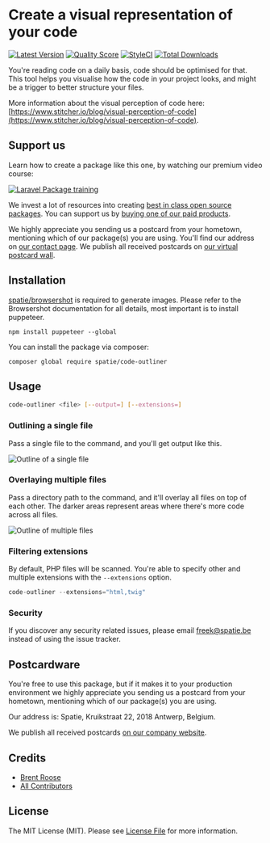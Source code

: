 # Create a visual representation of your code

[![Latest Version](https://img.shields.io/github/release/spatie/code-outliner.svg?style=flat-square)](https://github.com/spatie/code-outliner/releases)
[![Quality Score](https://img.shields.io/scrutinizer/g/spatie/code-outliner.svg?style=flat-square)](https://scrutinizer-ci.com/g/spatie/code-outliner)
[![StyleCI](https://github.styleci.io/repos/141413296/shield?branch=master)](https://github.styleci.io/repos/141413296)
[![Total Downloads](https://img.shields.io/packagist/dt/spatie/code-outliner.svg?style=flat-square)](https://packagist.org/packages/spatie/code-outliner)

You're reading code on a daily basis, code should be optimised for that. 
This tool helps you visualise how the code in your project looks, 
and might be a trigger to better structure your files.

More information about the visual perception of code here: [https://www.stitcher.io/blog/visual-perception-of-code](https://www.stitcher.io/blog/visual-perception-of-code).

## Support us

Learn how to create a package like this one, by watching our premium video course:

[![Laravel Package training](https://spatie.be/github/package-training.jpg)](https://laravelpackage.training)

We invest a lot of resources into creating [best in class open source packages](https://spatie.be/open-source). You can support us by [buying one of our paid products](https://spatie.be/open-source/support-us).

We highly appreciate you sending us a postcard from your hometown, mentioning which of our package(s) you are using. You'll find our address on [our contact page](https://spatie.be/about-us). We publish all received postcards on [our virtual postcard wall](https://spatie.be/open-source/postcards).

## Installation

[spatie/browsershot](https://github.com/spatie/browsershot) is required to generate images. 
Please refer to the Browsershot documentation for all details, most important is to install puppeteer.

```
npm install puppeteer --global
```

You can install the package via composer:

```
composer global require spatie/code-outliner
```

## Usage

```bash
code-outliner <file> [--output=] [--extensions=]
```

### Outlining a single file

Pass a single file to the command, and you'll get output like this.

![Outline of a single file](https://spatie.github.io/code-outliner/outline-single.png)

### Overlaying multiple files

Pass a directory path to the command, and it'll overlay all files on top of each other.
The darker areas represent areas where there's more code across all files.

![Outline of multiple files](https://spatie.github.io/code-outliner/outline-multiple.png)

### Filtering extensions

By default, PHP files will be scanned. 
You're able to specify other and multiple extensions with the `--extensions` option.

```php
code-outliner --extensions="html,twig"
```

### Security

If you discover any security related issues, please email freek@spatie.be instead of using the issue tracker.

## Postcardware

You're free to use this package, but if it makes it to your production environment we highly appreciate you sending us a postcard from your hometown, mentioning which of our package(s) you are using.

Our address is: Spatie, Kruikstraat 22, 2018 Antwerp, Belgium.

We publish all received postcards [on our company website](https://spatie.be/en/opensource/postcards).

## Credits

- [Brent Roose](https://github.com/brendt)
- [All Contributors](../../contributors)

## License

The MIT License (MIT). Please see [License File](LICENSE.md) for more information.
